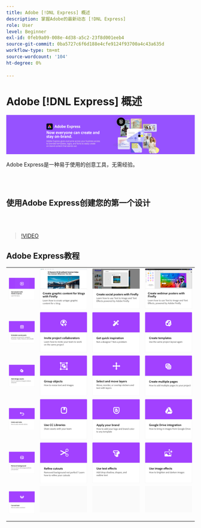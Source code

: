```yaml
---
title: Adobe [!DNL Express] 概述
description: 掌握Adobe的最新动态 [!DNL Express]
role: User
level: Beginner
exl-id: 0feb9a09-008e-4d38-a5c2-23f8d001eeb4
source-git-commit: 0ba5727c6f6d188e4cfe9124f93700a4c43a635d
workflow-type: tm+mt
source-wordcount: '104'
ht-degree: 0%

---
```


# Adobe [!DNL Express] 概述

![Express主页横幅](../assets/Express.png)

Adobe Express是一种易于使用的创意工具，无需经验。

<br> 

## 使用Adobe Express创建您的第一个设计

<br> 

>[!VIDEO](https://video.tv.adobe.com/v/3420225?quality=12&learn=on&hidetitle=true)

## Adobe Express教程

<table style="table-layout:fixed">
<tr>
   <td>
      <a href="get-started.md">
         <img alt="Adobe Express快速入门" src="assets/get-started.png" />
      </a>
  </td>
  <td>
      <a href="create-blog-graphics.md">
         <img alt="使用Firefly创建博客图形" src="assets/blog-graphic.png" />
      </a>
  </td>
  <td>
      <a href="create-social-posters.md">
         <img alt="使用Firefly创建社交海报" src="assets/social-firefly.png" />
      </a>
  </td>
  <td>
      <a href="create-webinar-poster.md">
         <img alt="使用Firefly创建网络研讨会海报" src="assets/webinar-poster.png" />
      </a>
  </td>
</tr>
<tr>
 <td>
      <a href="schedule.md">
         <img alt="安排社交帖子" src="assets/schedule.png" />
      </a>
  </td>
 <td>
   <a href="collaborate.md">
      <img alt="邀请项目协作者" src="assets/collaborate.png" />
   </a>
  </td>
 <td>
      <a href="get-inspiration.md">
         <img alt="快速获取灵感" src="assets/inspiration.png" />
      </a>
  </td>
  <td>
   <a href="create-templates.md">
      <img alt="创建模板" src="assets/templates.png" />
   </a>
  </td>
</tr>
<tr>
<td>
      <a href="add-design-assets.md">
         <img alt="添加设计资源" src="assets/design-assets.png" />
      </a>
  </td>
 <td>
      <a href="group-objects.md">
         <img alt="编组对象" src="assets/group-objects.png" />
      </a>
  </td>
  <td>
      <a href="layers.md">
         <img alt="选择和移动图层" src="assets/layers.png" />
      </a>
  </td>
  <td>
      <a href="multiple-pages.md">
         <img alt="创建多个页面" src="assets/multiple-pages.png" />
      </a>
  </td>
</tr>
<tr>
   <td>
      <a href="undo-redo.md">
         <img alt="还原和重做" src="assets/undo-redo.png" />
      </a>
   </td>
 <td>
      <a href="cc-libraries.md">
         <img alt="使用CC库" src="assets/cc-libraries.png" />
      </a>
  </td>
 <td>
      <a href="brand.md">
         <img alt="应用您的品牌" src="assets/brand.png" />
      </a>
  </td>
  <td>
      <a href="google-drive.md">
         <img alt="Google Drive集成" src="assets/google-drive.png" />
      </a>
  </td>
</tr>
<tr>
  <td>
      <a href="remove-background.md">
         <img alt="移除背景" src="assets/background.png" />
      </a>
  </td>
  <td>
      <a href="refine-cutout.md">
         <img alt="优化抠图" src="assets/cutouts.png" />
      </a>
  </td>
  <td>
      <a href="text-effects.md">
         <img alt="使用文本效果" src="assets/text-effects.png" />
      </a>
  </td>
  <td>
      <a href="image-effects.md">
         <img alt="使用图像效果" src="assets/image-effects.png" />
      </a>
  </td>
</tr>
<tr>
   <td>
      <a href="create-curved-text.md">
         <img alt="创建弯曲的文本" src="assets/curved-text.png" />
      </a>
   </td>
   <td>
      <img alt="间隔物" src="../assets/Gray_thumbnail.png" />
      <div>
      <br>
   </td>
   <td>
      <img alt="间隔物" src="../assets/Gray_thumbnail.png" />
      <div>
      <br>
   </td>
   <td>
      <img alt="间隔物" src="../assets/Gray_thumbnail.png" />
      <div>
      <br>
   </td>
</tr>
</table>
